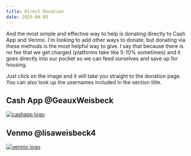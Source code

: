 ```yaml
---
title: Direct Donation
date: 2025-04-03
---
```


And the most simple and effective way to help is donating directly to Cash App and Venmo. I'm looking to add other ways to donate, but donating via these methods is the most helpful way to give. I say that because there is no fee that we get charged (platforms take like 5-10% sometimes) and it goes directly into our pocket so we can feed ourselves and save up for housing.

Just click on the image and it will take you straight to the donation page. You can also look up the usernames included in the section title.

## Cash App @GeauxWeisbeck

<a href="https://cash.app/geauxweisbeck">
  <img src="https://res.cloudinary.com/tar-heel-dev-studio/image/upload/c_pad,w_150,h_150/v1743783988/480px-Square_Cash_app_logo.svg_pempy3.png" alt="cashapp logo"/>
</a>

## Venmo @lisaweisbeck4

<a href="https://account.venmo.com/u/lisaweisbeck4">
  <img src="https://res.cloudinary.com/tar-heel-dev-studio/image/upload/v1743784175/venmo_fxj4bk.png" alt="venmo logo"/>
</a>